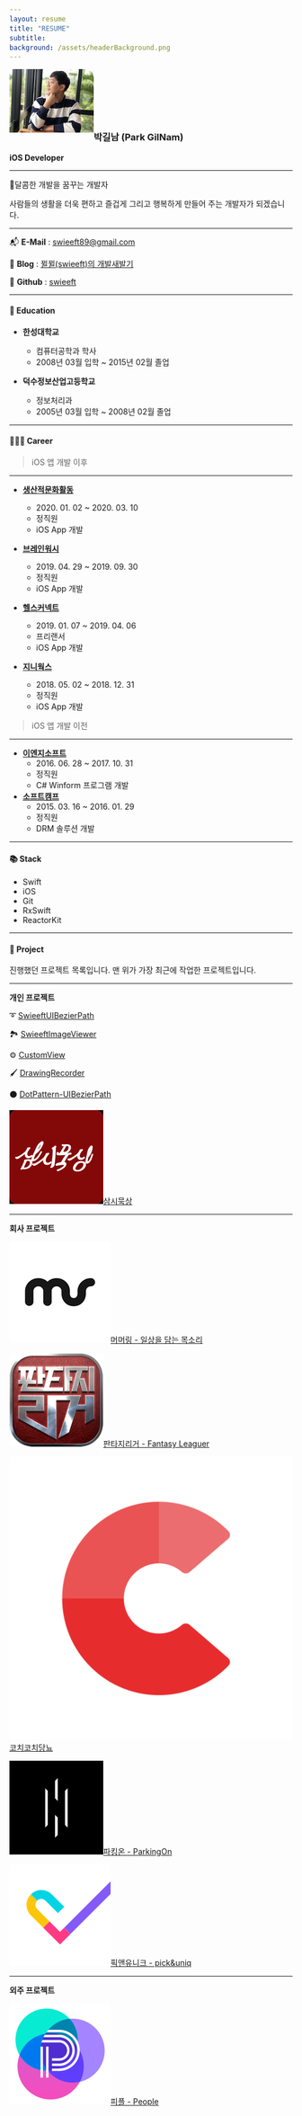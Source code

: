 ```yaml
---
layout: resume
title: "RESUME"
subtitle:
background: /assets/headerBackground.png
---
```


<p><img src="/assets/images/resume/resume_profile.jpg" alt="resume_profile.jpg" align="left"/>
<br/>
<br/>
<br/>
<br/>
<br/>
</p>

### 박길남 (Park GilNam)

**iOS Developer**

---

🍭달콤한 개발을 꿈꾸는 개발자

사람들의 생활을 더욱 편하고 즐겁게 그리고 행복하게 만들어 주는 개발자가 되겠습니다.

---

📬 **E-Mail** : [swieeft89@gmail.com](mailto:swieeft89@gmail.com)

📝 **Blog** : [뀔뀔(swieeft)의 개발새발기](https://swieeft.github.io/)

🐙 **Github** : [swieeft](https://github.com/swieeft)

---

#### 🏫 Education

- **한성대학교**
    - 컴퓨터공학과 학사
    - 2008년 03월 입학 ~ 2015년 02월 졸업

- **덕수정보산업고등학교**
    - 정보처리과
    - 2005년 03월 입학 ~ 2008년 02월 졸업

---

#### 👨🏻‍💻 Career

> iOS 앱 개발 이후

---

- **[생산적문화활동](https://www.murmuring.fun/)**
    - 2020\. 01\. 02 ~ 2020\. 03\. 10
    - 정직원
    - iOS App 개발

- **[브레인워시](http://www.fantasyleaguer.co.kr/)**
    - 2019\. 04\. 29 ~ 2019\. 09\. 30
    - 정직원
    - iOS App 개발

- **[헬스커넥트](https://www.hconnect.co.kr/)**
    - 2019\. 01\. 07 ~ 2019\. 04\. 06
    - 프리랜서
    - iOS App 개발

- **[지니웍스](http://www.genieworks.net/)**
    - 2018\. 05\. 02 ~ 2018\. 12\. 31
    - 정직원
    - iOS App 개발

> iOS 앱 개발 이전

---

- **[이엔지소프트](http://www.engsoft.kr/)**
    - 2016\. 06\. 28 ~ 2017\. 10\. 31
    - 정직원
    - C# Winform 프로그램 개발
- **[소프트캠프](https://www.softcamp.co.kr/)**
    - 2015\. 03\. 16 ~ 2016\. 01\. 29
    - 정직원
    - DRM 솔루션 개발

---

#### 📚 Stack

- Swift
- iOS
- Git
- RxSwift
- ReactorKit

---

#### 📱 Project

진행했던 프로젝트 목록입니다. 맨 위가 가장 최근에 작업한 프로젝트입니다.

---

**개인 프로젝트**

➰ [SwieeftUIBezierPath](/resume/swieeftuibezierpath.html)

🏞 [SwieeftImageViewer](/resume/swieeftimageviewer.html)

⚙ [CustomView](/resume/customview.html)

🖌 [DrawingRecorder](/resume/drawingrecorder.html)

⚫ [DotPattern-UIBezierPath](/resume/dotpattern_uibezierpath.html)

<img class="icon" src="/assets/images/resume/samsi_icon.png"/>[삼시묵상](/resume/samsi.html)

---

**회사 프로젝트**

<img class="icon" src="/assets/images/resume/murmuring_icon.png"/>[머머링 - 일상을 담는 목소리](/resume/murmuring.html)

<img class="icon" src="/assets/images/resume/fantasyleaguer_icon.png"/>[판타지리거 - Fantasy Leaguer](/resume/fantasyleaguer.html)

<img class="icon" src="/assets/images/resume/coachcoach_icon.png"/>[코치코치당뇨](/resume/coachcoach.html)

<img class="icon" src="/assets/images/resume/parkingon_icon.png"/>[파킹온 - ParkingOn](/resume/parkingon.html)

<img class="icon" src="/assets/images/resume/pickanduniq_icon.png"/>[픽앤유니크 - pick&uniq](/resume/pickanduniq.html)

---

**외주 프로젝트**

<img class="icon" src="/assets/images/resume/people_icon.png"/>[피플 - People](/resume/people.html)